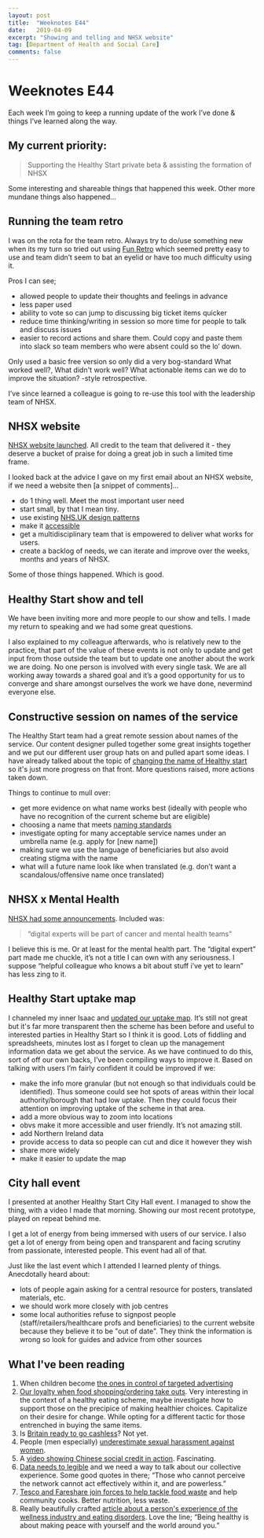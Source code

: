 ```yaml
---
layout: post
title:  "Weeknotes E44"
date:   2019-04-09
excerpt: "Showing and telling and NHSX website"
tag: [Department of Health and Social Care]
comments: false
---
```


# Weeknotes E44
Each week I’m going to keep a running update of the work I’ve done & things I’ve learned along the way.

## My current priority:
> Supporting the Healthy Start private beta & assisting the formation of NHSX

Some interesting and shareable things that happened this week. Other more mundane things also happened…

## Running the team retro
I was on the rota for the team retro. Always try to do/use something new when its my turn so tried out using [Fun Retro](https://funretro.io/) which seemed pretty easy to use and team didn’t seem to bat an eyelid or have too much difficulty using it.

Pros I can see;
- allowed people to update their thoughts and feelings in advance
- less paper used
- ability to vote so can jump to discussing big ticket items quicker
- reduce time thinking/writing in session so more time for people to talk and discuss issues
- easier to record actions and share them. Could copy and paste them into slack so team members who were absent could so the lo’ down.

Only used a basic free version so only did a very bog-standard What worked well?, What didn't work well? What actionable items can we do to improve the situation? -style retrospective. 

I’ve since learned a colleague is going to re-use this tool with the leadership team of NHSX.

## NHSX website
[NHSX website launched](https://www.nhsx.nhs.uk/). All credit to the team that delivered it - they deserve a bucket of praise for doing a great job in such a limited time frame.

I looked back at the advice I gave on my first email about an NHSX website, if we need a website then [a snippet of comments]...
- do 1 thing well. Meet the most important user need
- start small, by that I mean tiny.
- use existing [NHS.UK design patterns](https://beta.nhs.uk/service-manual/styles-components-patterns)
- make it [accessible](https://www.gov.uk/service-manual/helping-people-to-use-your-service/understanding-wcag)
- get a multidisciplinary team that is empowered to deliver what works for users.
- create a backlog of needs, we can iterate and improve over the weeks, months and years of NHSX.

Some of those things happened. Which is good.

## Healthy Start show and tell
We have been inviting more and more people to our show and tells. I made my return to speaking and we had some great questions. 

I also explained to my colleague afterwards, who is relatively new to the practice, that part of the value of these events is not only to update and get input from those outside the team but to update one another about the work we are doing. No one person is involved with every single task. We are all working away towards a shared goal and it’s a good opportunity for us to converge and share amongst ourselves the work we have done, nevermind everyone else. 

## Constructive session on names of the service
The Healthy Start team had a great remote session about names of the service. Our content designer pulled together some great insights together and we put our different user group hats on and pulled apart some ideas. I have already talked about the topic of [changing the name of Healthy start](https://digitalhealth.blog.gov.uk/2019/01/04/changing-the-name-of-a-service/) so it's just more progress on that front. More questions raised, more actions taken down.

Things to continue to mull over: 
- get more evidence on what name works best (ideally with people who have no recognition of the current scheme but are eligible)
- choosing a name that meets [naming standards](https://www.gov.uk/service-manual/design/naming-your-service)
- investigate opting for many acceptable service names under an umbrella name (e.g. apply for [new name])
- making sure we use the language of beneficiaries but also avoid creating stigma with the name
- what will a future name look like when translated (e.g. don’t want a scandalous/offensive name once translated)

## NHSX x Mental Health
[NHSX had some announcements](https://www.gov.uk/government/news/nhsx-digital-experts-will-be-part-of-cancer-and-mental-health-teams). Included was:
> “digital experts will be part of cancer and mental health teams”

I believe this is me. Or at least for the mental health part. The “digital expert” part made me chuckle, it’s not a title I can own with any seriousness. I suppose “helpful colleague who knows a bit about stuff i’ve yet to learn” has less zing to it.

## Healthy Start uptake map
I channeled my inner Isaac and [updated our uptake map](https://department-of-health.github.io/Healthy-Start-Data/). It’s still not great but it's far more transparent then the scheme has been before and useful to interested parties in Healthy Start so I think it is good. Lots of fiddling and spreadsheets, minutes lost as I forget to clean up the management information data we get about the service.
As we have continued to do this, sort of off our own backs, I’ve been compiling ways to improve it. Based on talking with users I’m fairly confident it could be improved if we:
- make the info more granular (but not enough so that individuals could be identified). Thus someone could see hot spots of areas within their local authority/borough that had low uptake. Then they could focus their attention on improving uptake of the scheme in that area.
- add a more obvious way to zoom into locations
- obvs make it more accessible and user friendly. It’s not amazing still.
- add Northern Ireland data
- provide access to data so people can cut and dice it however they wish
- share more widely
- make it easier to update the map

## City hall event
I presented at another Healthy Start City Hall event. I managed to show the thing, with a video I made that morning. Showing our most recent prototype, played on repeat behind me. 

I get a lot of energy from being immersed with users of our service. I also get a lot of energy from being open and transparent and facing scrutiny from passionate, interested people. This event had all of that.

Just like the last event which I attended I learned plenty of things. Anecdotally heard about:
- lots of people again asking for a central resource for posters, translated materials, etc.
- we should work more closely with job centres
- some local authorities refuse to signpost people (staff/retailers/healthcare profs and beneficiaries) to the current website because they believe it to be "out of date". They think the information is wrong so look for guides and advice from other sources 

## What I've been reading
1. When children become [the ones in control of targeted advertising](https://www.fastcompany.com/90320094/heres-what-happens-if-you-let-kids-design-their-own-targeted-ads-on-google)
2. [Our loyalty when food shopping/ordering take outs](https://www.bbc.co.uk/news/business-47357292?intlink_from_url=https://www.bbc.co.uk/news/topics/ce1qrvlegnxt/diet-nutrition&link_location=live-reporting-story). Very interesting in the context of a healthy eating scheme, maybe investigate how to support those on the precipice of making healthier choices. Capitalize on their desire for change. While opting for a different tactic for those entrenched in buying the same items.
3. Is [Britain ready to go cashless](https://amp.ft.com/content/61fcee76-38e6-11e9-9988-28303f70fcff?__twitter_impression=true)? Not yet.
4. People (men especially) [underestimate sexual harassment against women](https://www.theguardian.com/world/2018/dec/06/men-underestimate-level-of-sexual-harassment-against-women-survey).
5. A [video showing Chinese social credit in action](https://twitter.com/vicenews/status/1072936625544540162). Fascinating.
6. [Data needs to legible](https://medium.com/doteveryone/data-legibility-and-a-common-language-coping-not-coding-part-2-8afb687de60) and we need a way to talk about our collective experience. Some good quotes in there; “Those who cannot perceive the network cannot act effectively within it, and are powerless.”
7. [Tesco and Fareshare join forces to help tackle food waste](https://www.theguardian.com/business/2019/jan/24/tesco-teams-up-with-charity-to-tackle-food-waste) and help community cooks. Better nutrition, less waste.
8. Really beautifully crafted [article about a person's experience of the wellness industry and eating disorders](https://wellcomecollection.org/articles/XBOBLREAAH7-3hEZ). Love the line; “Being healthy is about making peace with yourself and the world around you.”
